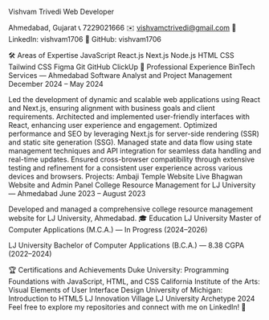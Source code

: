 Vishvam Trivedi
Web Developer

Ahmedabad, Gujarat
📞 7229021666
✉️ vishvamctrivedi@gmail.com
🔗 LinkedIn: vishvam1706
🔗 GitHub: vishvam1706

🛠️ Areas of Expertise
JavaScript
React.js
Next.js
Node.js
HTML
CSS
Tailwind CSS
Figma
Git
GitHub
ClickUp
💼 Professional Experience
BinTech Services — Ahmedabad
Software Analyst and Project Management
December 2024 – May 2024

Led the development of dynamic and scalable web applications using React and Next.js, ensuring alignment with business goals and client requirements.
Architected and implemented user-friendly interfaces with React, enhancing user experience and engagement.
Optimized performance and SEO by leveraging Next.js for server-side rendering (SSR) and static site generation (SSG).
Managed state and data flow using state management techniques and API integration for seamless data handling and real-time updates.
Ensured cross-browser compatibility through extensive testing and refinement for a consistent user experience across various devices and browsers.
Projects:
Ambaji Temple Website
Live Bhagwan Website and Admin Panel
College Resource Management for LJ University — Ahmedabad
June 2023 – August 2023

Developed and managed a comprehensive college resource management website for LJ University, Ahmedabad.
🎓 Education
LJ University
Master of Computer Applications (M.C.A.) — In Progress (2024–2026)

LJ University
Bachelor of Computer Applications (B.C.A.) — 8.38 CGPA (2022–2024)

🏆 Certifications and Achievements
Duke University: Programming Foundations with JavaScript, HTML, and CSS
California Institute of the Arts: Visual Elements of User Interface Design
University of Michigan: Introduction to HTML5
LJ Innovation Village
LJ University Archetype 2024
Feel free to explore my repositories and connect with me on LinkedIn! 🚀

